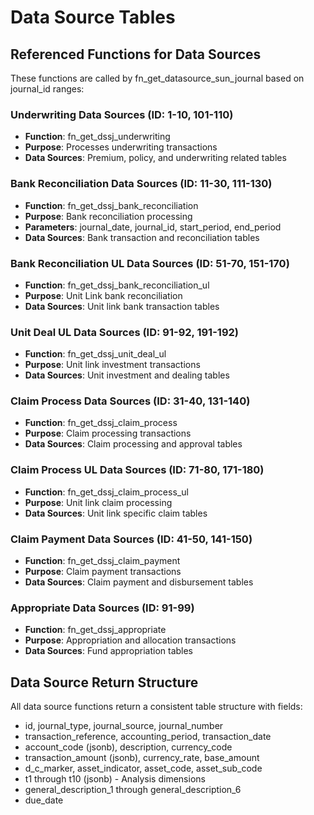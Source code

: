 # Data Source Tables

## Referenced Functions for Data Sources
These functions are called by fn_get_datasource_sun_journal based on journal_id ranges:

### Underwriting Data Sources (ID: 1-10, 101-110)
- **Function**: fn_get_dssj_underwriting
- **Purpose**: Processes underwriting transactions
- **Data Sources**: Premium, policy, and underwriting related tables

### Bank Reconciliation Data Sources (ID: 11-30, 111-130)
- **Function**: fn_get_dssj_bank_reconciliation
- **Purpose**: Bank reconciliation processing
- **Parameters**: journal_date, journal_id, start_period, end_period
- **Data Sources**: Bank transaction and reconciliation tables

### Bank Reconciliation UL Data Sources (ID: 51-70, 151-170)
- **Function**: fn_get_dssj_bank_reconciliation_ul
- **Purpose**: Unit Link bank reconciliation
- **Data Sources**: Unit link bank transaction tables

### Unit Deal UL Data Sources (ID: 91-92, 191-192)
- **Function**: fn_get_dssj_unit_deal_ul
- **Purpose**: Unit link investment transactions
- **Data Sources**: Unit investment and dealing tables

### Claim Process Data Sources (ID: 31-40, 131-140)
- **Function**: fn_get_dssj_claim_process
- **Purpose**: Claim processing transactions
- **Data Sources**: Claim processing and approval tables

### Claim Process UL Data Sources (ID: 71-80, 171-180)
- **Function**: fn_get_dssj_claim_process_ul
- **Purpose**: Unit link claim processing
- **Data Sources**: Unit link specific claim tables

### Claim Payment Data Sources (ID: 41-50, 141-150)
- **Function**: fn_get_dssj_claim_payment
- **Purpose**: Claim payment transactions
- **Data Sources**: Claim payment and disbursement tables

### Appropriate Data Sources (ID: 91-99)
- **Function**: fn_get_dssj_appropriate
- **Purpose**: Appropriation and allocation transactions
- **Data Sources**: Fund appropriation tables

## Data Source Return Structure
All data source functions return a consistent table structure with fields:
- id, journal_type, journal_source, journal_number
- transaction_reference, accounting_period, transaction_date
- account_code (jsonb), description, currency_code
- transaction_amount (jsonb), currency_rate, base_amount
- d_c_marker, asset_indicator, asset_code, asset_sub_code
- t1 through t10 (jsonb) - Analysis dimensions
- general_description_1 through general_description_6
- due_date